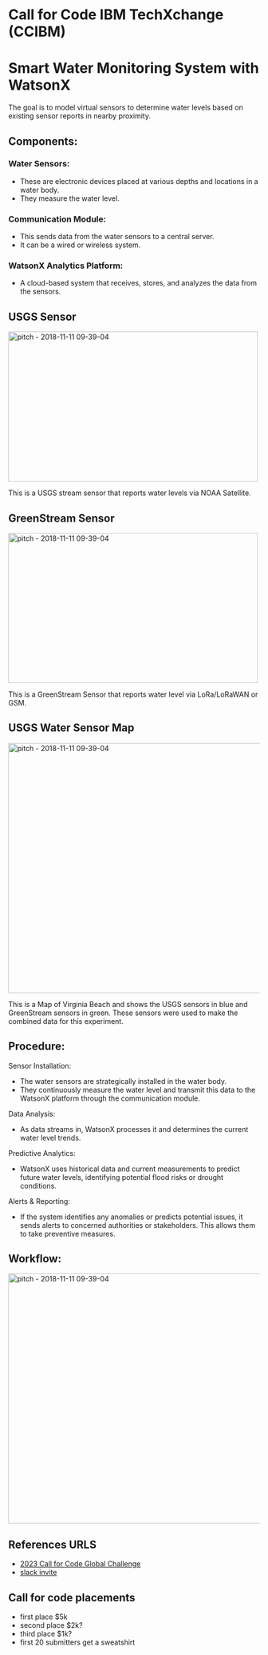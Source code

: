 # Call for Code IBM TechXchange (CCIBM)

# Smart Water Monitoring System with WatsonX

The goal is to model virtual sensors to determine water levels based on existing sensor reports in nearby proximity.

## Components:

### Water Sensors: 
 *  These are electronic devices placed at various depths and locations in a water body.
 *  They measure the water level.

### Communication Module: 
  * This sends data from the water sensors to a central server.
  * It can be a wired or wireless system.

### WatsonX Analytics Platform: 
  * A cloud-based system that receives, stores, and analyzes the data from the sensors.

## USGS Sensor

<img width="500" height="300" alt="pitch - 2018-11-11 09-39-04" src="https://github.com/decoderzhub/ccivm/assets/6371329/8aa46ac8-d50b-4ff2-a4cc-377892a82c1b">

This is a USGS stream sensor that reports water levels via NOAA Satellite.

## GreenStream Sensor
<img width="500" height="300" alt="pitch - 2018-11-11 09-39-04" src="https://github.com/decoderzhub/ccivm/assets/6371329/f1859051-24a8-45f6-898c-0e574e4d520a">

This is a GreenStream Sensor that reports water level via LoRa/LoRaWAN or GSM.

## USGS Water Sensor Map
<img width="700" height="500" alt="pitch - 2018-11-11 09-39-04" src="https://github.com/decoderzhub/ccivm/assets/6371329/7cb96a3b-15cf-4864-8075-41e2a267c118">

This is a Map of Virginia Beach and shows the USGS sensors in blue and GreenStream sensors in green.  These sensors were used to make the combined data for this experiment.


## Procedure:

Sensor Installation: 
  * The water sensors are strategically installed in the water body.
  * They continuously measure the water level and transmit this data to the WatsonX platform through the communication module.

Data Analysis: 
  * As data streams in, WatsonX processes it and determines the current water level trends.

Predictive Analytics: 
  * WatsonX uses historical data and current measurements to predict future water levels, identifying potential flood risks or drought conditions.

Alerts & Reporting: 
  * If the system identifies any anomalies or predicts potential issues, it sends alerts to concerned authorities or stakeholders. This allows them to take preventive measures.

## Workflow:
<img width="700" height="500" alt="pitch - 2018-11-11 09-39-04" src="https://github.com/decoderzhub/ccivm/assets/6371329/e4c10cf4-b5b2-4800-a679-a7da91fb2208">


## References URLS

* [2023 Call for Code Global Challenge](https://developer.ibm.com/callforcode/global-challenge)
* [slack invite](https://callforcode.typeform.com/to/Ow3xQr)

## Call for code placements

* first place $5k
* second place $2k?
* third place $1k?
* first 20 submitters get a sweatshirt
  
